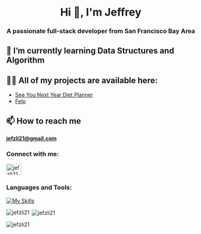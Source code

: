 <h1 align="center">Hi 👋, I'm Jeffrey</h1>
<h3 align="center">A passionate full-stack developer from San Francisco Bay Area</h3>

## 🌱 I’m currently learning **Data Structures and Algorithm**

## 👨‍💻 All of my projects are available here:
* [See You Next Year Diet Planner](https://jefzli21.github.io/See_You_Next_Year_Diet_Planner/)
* [Felp](https://felp-e.herokuapp.com/)

## 📫 How to reach me 
**jefzli21@gmail.com**

<h3 align="left">Connect with me:</h3>
<p align="left">
<a href="https://linkedin.com/in/jefzli21" target="blank"><img align="center" src="https://raw.githubusercontent.com/rahuldkjain/github-profile-readme-generator/master/src/images/icons/Social/linked-in-alt.svg" alt="jefzli21" height="30" width="40" /></a>
</p>

<h3 align="left">Languages and Tools:</h3>

[![My Skills](https://skillicons.dev/icons?i=react,redux,js,html,css,postgres,rails,ruby,nodejs,mongodb,express,aws,d3,github,git,heroku,r,webpack,emotion)](https://skillicons.dev)

<p><img align="left" src="https://github-readme-stats.vercel.app/api/top-langs?username=jefzli21&show_icons=true&locale=en&layout=compact" alt="jefzli21" /></p>

<p>&nbsp;<img align="center" src="https://github-readme-stats.vercel.app/api?username=jefzli21&show_icons=true&locale=en" alt="jefzli21" /></p>

<p><img align="center" src="https://github-readme-streak-stats.herokuapp.com/?user=jefzli21&" alt="jefzli21" /></p>
